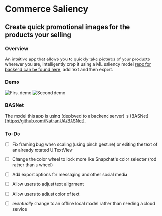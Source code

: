 # Commerce Saliency
## Create quick promotional images for the products your selling

### Overview
An intuitive app that allows you to quickly take pictures of your products wherever you are, intelligently crop it using a ML saliency model [repo for backend can be found here](https://github.com/ibruthecreator/saliency-backend), add text and then export.

### Demo
![First demo](./demo/demo1.gif "First Demo")
![Second demo](./demo/demo2.gif "Second Demo")

### BASNet
The model this app is using (deployed to a backend server) is (BASNet)[https://github.com/NathanUA/BASNet]. 

### To-Do
- [ ] Fix framing bug when scaling (using pinch gesture) or editing the text of an already rotated UITextView
- [ ] Change the color wheel to look more like Snapchat's color selector (rod rather than a wheel)
- [ ] Add export options for messaging and other social media
- [ ] Allow users to adjust text alignment
- [ ] Allow users to adjust color of text
- [ ] *eventually* change to an offline local model rather than needing a cloud service 

